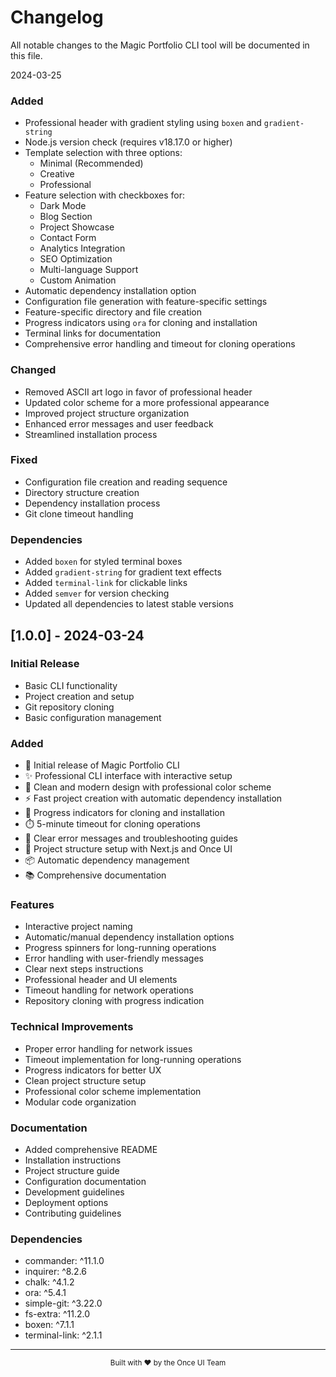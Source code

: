 # Changelog

All notable changes to the Magic Portfolio CLI tool will be documented in this file.

   2024-03-25

### Added
- Professional header with gradient styling using `boxen` and `gradient-string`
- Node.js version check (requires v18.17.0 or higher)
- Template selection with three options:
  - Minimal (Recommended)
  - Creative
  - Professional
- Feature selection with checkboxes for:
  - Dark Mode
  - Blog Section
  - Project Showcase
  - Contact Form
  - Analytics Integration
  - SEO Optimization
  - Multi-language Support
  - Custom Animation
- Automatic dependency installation option
- Configuration file generation with feature-specific settings
- Feature-specific directory and file creation
- Progress indicators using `ora` for cloning and installation
- Terminal links for documentation
- Comprehensive error handling and timeout for cloning operations

### Changed
- Removed ASCII art logo in favor of professional header
- Updated color scheme for a more professional appearance
- Improved project structure organization
- Enhanced error messages and user feedback
- Streamlined installation process

### Fixed
- Configuration file creation and reading sequence
- Directory structure creation
- Dependency installation process
- Git clone timeout handling

### Dependencies
- Added `boxen` for styled terminal boxes
- Added `gradient-string` for gradient text effects
- Added `terminal-link` for clickable links
- Added `semver` for version checking
- Updated all dependencies to latest stable versions

## [1.0.0] - 2024-03-24

### Initial Release
- Basic CLI functionality
- Project creation and setup
- Git repository cloning
- Basic configuration management

### Added
- 🎉 Initial release of Magic Portfolio CLI
- ✨ Professional CLI interface with interactive setup
- 🎨 Clean and modern design with professional color scheme
- ⚡ Fast project creation with automatic dependency installation
- 🔄 Progress indicators for cloning and installation
- ⏱️ 5-minute timeout for cloning operations
- 📝 Clear error messages and troubleshooting guides
- 🎯 Project structure setup with Next.js and Once UI
- 📦 Automatic dependency management
- 📚 Comprehensive documentation

### Features
- Interactive project naming
- Automatic/manual dependency installation options
- Progress spinners for long-running operations
- Error handling with user-friendly messages
- Clear next steps instructions
- Professional header and UI elements
- Timeout handling for network operations
- Repository cloning with progress indication

### Technical Improvements
- Proper error handling for network issues
- Timeout implementation for long-running operations
- Progress indicators for better UX
- Clean project structure setup
- Professional color scheme implementation
- Modular code organization

### Documentation
- Added comprehensive README
- Installation instructions
- Project structure guide
- Configuration documentation
- Development guidelines
- Deployment options
- Contributing guidelines

### Dependencies
- commander: ^11.1.0
- inquirer: ^8.2.6
- chalk: ^4.1.2
- ora: ^5.4.1
- simple-git: ^3.22.0
- fs-extra: ^11.2.0
- boxen: ^7.1.1
- terminal-link: ^2.1.1

---

<div align="center">
  <sub>Built with ❤️ by the Once UI Team</sub>
</div> 